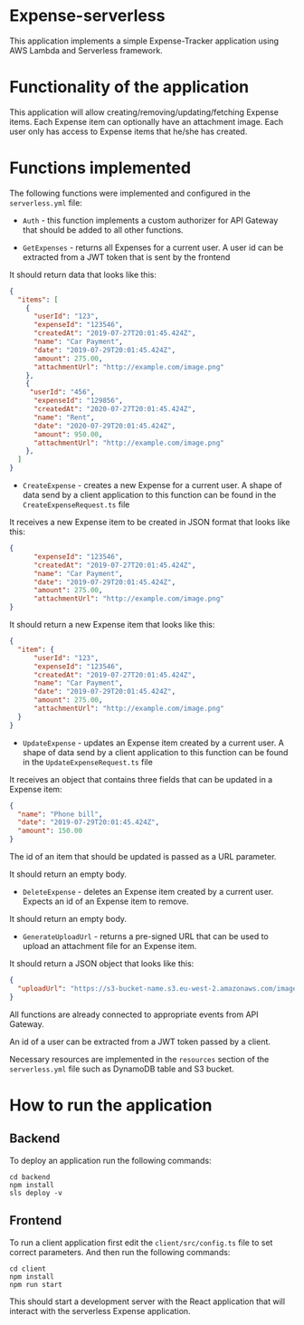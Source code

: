 # Expense-serverless

This application implements a simple Expense-Tracker application using AWS Lambda and Serverless framework.

# Functionality of the application

This application will allow creating/removing/updating/fetching Expense items. Each Expense item can optionally have an attachment image. Each user only has access to Expense items that he/she has created.

# Functions implemented

The following functions were implemented and configured in the `serverless.yml` file:

* `Auth` - this function implements a custom authorizer for API Gateway that should be added to all other functions.

* `GetExpenses` - returns all Expenses for a current user. A user id can be extracted from a JWT token that is sent by the frontend

It should return data that looks like this:

```json
{
  "items": [
    {
      "userId": "123",
      "expenseId": "123546",
      "createdAt": "2019-07-27T20:01:45.424Z",
      "name": "Car Payment",
      "date": "2019-07-29T20:01:45.424Z",
      "amount": 275.00,
      "attachmentUrl": "http://example.com/image.png"
    },
    {
     "userId": "456",
      "expenseId": "129856",
      "createdAt": "2020-07-27T20:01:45.424Z",
      "name": "Rent",
      "date": "2020-07-29T20:01:45.424Z",
      "amount": 950.00,
      "attachmentUrl": "http://example.com/image.png"
    },
  ]
}
```

* `CreateExpense` - creates a new Expense for a current user. A shape of data send by a client application to this function can be found in the `CreateExpenseRequest.ts` file

It receives a new Expense item to be created in JSON format that looks like this:

```json
{
      "expenseId": "123546",
      "createdAt": "2019-07-27T20:01:45.424Z",
      "name": "Car Payment",
      "date": "2019-07-29T20:01:45.424Z",
      "amount": 275.00,
      "attachmentUrl": "http://example.com/image.png"
}
```

It should return a new Expense item that looks like this:

```json
{
  "item": {
      "userId": "123",
      "expenseId": "123546",
      "createdAt": "2019-07-27T20:01:45.424Z",
      "name": "Car Payment",
      "date": "2019-07-29T20:01:45.424Z",
      "amount": 275.00,
      "attachmentUrl": "http://example.com/image.png"
  }
}
```

* `UpdateExpense` - updates an Expense item created by a current user. A shape of data send by a client application to this function can be found in the `UpdateExpenseRequest.ts` file

It receives an object that contains three fields that can be updated in a Expense item:

```json
{
  "name": "Phone bill",
  "date": "2019-07-29T20:01:45.424Z",
  "amount": 150.00
}
```

The id of an item that should be updated is passed as a URL parameter.

It should return an empty body.

* `DeleteExpense` - deletes an Expense item created by a current user. Expects an id of an Expense item to remove.

It should return an empty body.

* `GenerateUploadUrl` - returns a pre-signed URL that can be used to upload an attachment file for an Expense item.

It should return a JSON object that looks like this:

```json
{
  "uploadUrl": "https://s3-bucket-name.s3.eu-west-2.amazonaws.com/image.png"
}
```

All functions are already connected to appropriate events from API Gateway.

An id of a user can be extracted from a JWT token passed by a client.

Necessary resources are implemented in the `resources` section of the `serverless.yml` file such as DynamoDB table and S3 bucket.

# How to run the application

## Backend

To deploy an application run the following commands:

```
cd backend
npm install
sls deploy -v
```

## Frontend

To run a client application first edit the `client/src/config.ts` file to set correct parameters. And then run the following commands:

```
cd client
npm install
npm run start
```

This should start a development server with the React application that will interact with the serverless Expense application.

